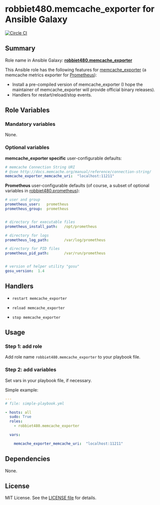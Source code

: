 
robbiet480.memcache_exporter for Ansible Galaxy
============

[![Circle CI](https://circleci.com/gh/robbiet480/ansible-memcache-exporter.svg?style=shield)](https://circleci.com/gh/robbiet480/ansible-memcache-exporter)



## Summary

Role name in Ansible Galaxy: **[robbiet480.memcache_exporter](https://galaxy.ansible.com/list#/roles/4465)**

This Ansible role has the following features for [memcache_exporter](https://github.com/dcu/memcache_exporter) (a memcache metrics exporter for [Prometheus](http://prometheus.io/)):

 - Install a pre-compiled version of memcache_exporter (I hope the maintainer of memcache_exporter will provide official binary releases).
 - Handlers for restart/reload/stop events.




## Role Variables

### Mandatory variables

None.



### Optional variables


**memcache_exporter specific** user-configurable defaults:

```yaml
# memcache Connection String URI
# @see http://docs.memcache.org/manual/reference/connection-string/
memcache_exporter_memcache_uri:  "localhost:11211"
```


**Prometheus** user-configurable defaults (of course, a subset of optional variables in [robbiet480.prometheus](https://github.com/robbiet480/ansible-prometheus)):

```yaml
# user and group
prometheus_user:   prometheus
prometheus_group:  prometheus


# directory for executable files
prometheus_install_path:   /opt/prometheus

# directory for logs
prometheus_log_path:       /var/log/prometheus

# directory for PID files
prometheus_pid_path:       /var/run/prometheus


# version of helper utility "gosu"
gosu_version:  1.4
```


## Handlers

- `restart memcache_exporter`

- `reload memcache_exporter`

- `stop memcache_exporter`



## Usage


### Step 1: add role

Add role name `robbiet480.memcache_exporter` to your playbook file.


### Step 2: add variables

Set vars in your playbook file, if necessary.

Simple example:

```yaml
---
# file: simple-playbook.yml

- hosts: all
  sudo: True
  roles:
    - robbiet480.memcache_exporter

  vars:

    memcache_exporter_memcache_uri:  "localhost:11211"


```




## Dependencies

None.


## License

MIT License. See the [LICENSE file](LICENSE) for details.
